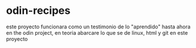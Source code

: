 # odin-recipes
este proyecto funcionara como un testimonio de lo "aprendido"
hasta ahora en the odin project, en teoria abarcare lo que se
de linux, html y git en este proyecto

<!--Este mensaje fue redactado el lun 23 de septiembre de 2024-->